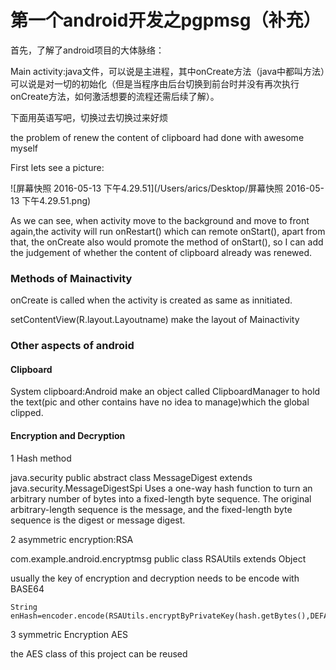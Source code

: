 # 第一个android开发之pgpmsg（补充）

首先，了解了android项目的大体脉络：

Main activity:java文件，可以说是主进程，其中onCreate方法（java中都叫方法）可以说是对一切的初始化（但是当程序由后台切换到前台时并没有再次执行onCreate方法，如何激活想要的流程还需后续了解）。

下面用英语写吧，切换过去切换过来好烦

the problem of renew the content of clipboard had done with awesome myself

First lets see a picture:

 ![屏幕快照 2016-05-13 下午4.29.51](/Users/arics/Desktop/屏幕快照 2016-05-13 下午4.29.51.png)





As we can see, when activity move to the background and move to front again,the activity will run onRestart() which can remote onStart(), apart from that, the onCreate also would promote the method of onStart(), so I can add the judgement of whether the content of clipboard already was renewed.  

### Methods of Mainactivity

onCreate is called when the activity is created as same as innitiated.

setContentView(R.layout.Layoutname) make the layout of Mainactivity

### Other aspects of android

#### Clipboard

System clipboard:Android make an object called ClipboardManager to hold the text(pic and other contains have no idea to manage)which the global clipped.

#### Encryption and Decryption

1 Hash method

java.security
public abstract class MessageDigest
extends java.security.MessageDigestSpi
Uses a one-way hash function to turn an arbitrary number of bytes into a fixed-length byte sequence. The original arbitrary-length sequence is the message, and the fixed-length byte sequence is the digest or message digest.

2 asymmetric encryption:RSA

com.example.android.encryptmsg
public class RSAUtils
extends Object

usually the key of encryption and decryption needs to be encode with BASE64

```
String enHash=encoder.encode(RSAUtils.encryptByPrivateKey(hash.getBytes(),DEFAULT_PRIVATE_KEY));
```

3 symmetric Encryption AES

the AES class of this project can be reused



